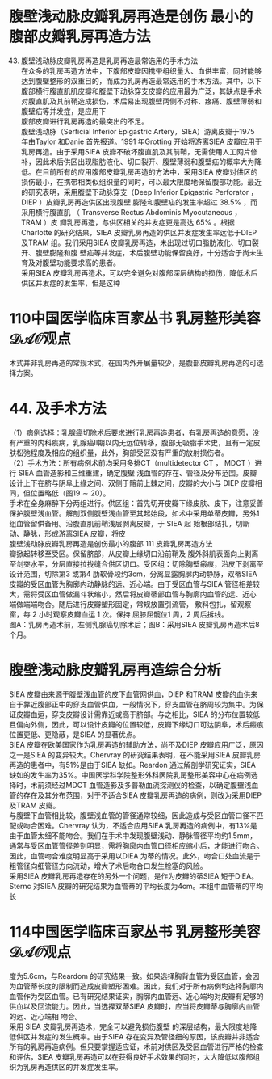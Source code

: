 # 腹壁浅动脉皮瓣乳房再造是创伤 最小的腹部皮瓣乳房再造方法  
43. 腹壁浅动脉皮瓣乳房再造是乳房再造最常选用的手术方法  
在众多的乳房再造方法中，下腹部皮瓣因携带组织量大、血供丰富，同时能够达到腹壁整形的双重目的，而成为乳房再造最常选用的手术方法。其中，以下腹部横行腹直肌肌皮瓣和腹壁下动脉穿支皮瓣的应用最为广泛，其缺点是手术对腹直肌及其前鞘造成损伤，术后易出现腹壁两侧不对称、疼痛、腹壁薄弱和腹壁疝等并发症，是应用下  
腹部皮瓣进行乳房再造的最突出的不足。  
腹壁浅动脉（Serﬁcial Inferior Epigastric Artery，SIEA）游离皮瓣于1975 年由Taylor 和Danie 首先报道。1991 年Grotting 开始将游离SIEA 皮瓣应用于乳房再造。由于采用SIEA 皮瓣不破坏腹直肌及其前鞘，无需使用人工网片修补，因此术后供区出现脂肪液化、切口裂开、腹壁薄弱和腹壁疝的概率大为降低。在目前所有的应用腹部皮瓣乳房再造的方法中，采用SIEA 皮瓣对供区的损伤最小，在携带相类似组织量的同时，可以最大限度地保留腹部功能。最近的研究表明，采用腹壁下动脉穿支（Deep Inferior Epigastric Perforator ， DIEP ）皮瓣乳房再造供区出现腹壁 膨隆和腹壁疝的发生率超过 $38.5\%$ ，而采用横行腹直肌 （ Transverse Rectus Abdominis Myocutaneous ， TRAM ）皮 瓣乳房再造，与供区相关的并发症更是高达 $65\%$ 。根据 Charlotte 的研究结果，SIEA 皮瓣乳房再造的供区并发症发生率远低于DIEP 及TRAM 组。我们采用SIEA 皮瓣乳房再造，未出现过切口脂肪液化、切口裂开、腹壁膨隆和腹 壁疝等并发症，术后腹壁功能保留良好，十分适合于尚未生育及对腹壁功能要求高的患者。  
采用SIEA 皮瓣乳房再造术，可以完全避免对腹部深层结构的损伤，降低术后供区并发症的发生率，但是这种  
# 110中国医学临床百家丛书 乳房整形美容  $\mathcal{D A O}$观点  
术式并非乳房再造的常规术式，在国内外开展量较少，是腹部皮瓣乳房再造的可选择方案。  
# 44.   及手术方法  
（1）病例选择：乳腺癌切除术后要求进行乳房再造患者，有乳房再造的意愿，没有严重的内科疾病，乳腺癌Ⅱ期以内无远位转移，腹部无吸脂手术史，且有一定皮肤松弛程度及相应的组织量，此外，胸部受区没有严重的放射损伤者。  
（2）手术方法：所有病例术前均采用多排CT（multidetector CT ， MDCT ）进行 SIEA  血管造影和三维重建，确定腹壁 浅血管的存在、管径及分布范围。皮瓣设计上下在脐与阴阜上缘之间、双侧于髂前上棘之间，皮瓣的大小与 DIEP 皮瓣相同，但位置略低（图$19\sim20$）。  
手术在全身麻醉下分两组进行。供区组：首先切开皮瓣下缘皮肤、皮下，注意妥善保护腹壁浅血管。解剖双侧腹壁浅血管至其起始段，如术中采用单蒂皮瓣，另外1 组血管留供备用。沿腹直肌前鞘浅层剥离皮瓣，于 SIEA  起 始根部结扎，切断动、静脉，形成游离SIEA 皮瓣，将皮  
腹壁浅动脉皮瓣乳房再造是创伤最小的腹部 111 皮瓣乳房再造方法  
瓣掀起转移至受区。保留脐部，从皮瓣上缘切口沿前鞘及 腹外斜肌表面向上剥离至剑突水平，分层直接拉拢缝合供区切口。受区组：切除胸壁瘢痕，沿皮下剥离至设计范围，切除第3 或第4 肋软骨段约3cm，分离显露胸廓内动静脉，双蒂SIEA 皮瓣的受区血管为胸廓内动静脉的远、近心端。由于受区血管与SIEA 管径相差较大，需将受区血管做漏斗状缩小，然后将皮瓣蒂部血管与胸廓内血管的远、近心 端做端端吻合。随后进行皮瓣塑形固定，常规放置引流管， 敷料包扎，留观察窗，每 2  小时观察皮瓣血运 1  次。保持 屈膝屈髋位1 周，2 周后拆线。  
图A：乳房再造术前，左侧乳腺癌切除术后；图B：采用SIEA 皮瓣乳房再造术后8 个月。  
#  腹壁浅动脉皮瓣乳房再造综合分析  
SIEA 皮瓣由来源于腹壁浅血管的皮下血管网供血，DIEP 和TRAM 皮瓣的血供来自于靠近腹部正中的穿支血管供血，一般情况下，穿支血管在脐周较为集中。为保证皮瓣血运，穿支皮瓣设计需靠近或高于脐部。与之相比，SIEA 的分布位置较低且偏向外侧，因此，可以设计皮瓣的位置较低，皮瓣下缘切口可达阴阜，术后瘢痕位置更低、更隐蔽，是SIEA 的显著优点。  
SIEA 皮瓣在欧美国家作为乳房再造的辅助方法，尚不及DIEP 皮瓣应用广泛，原因之一是SIEA 的变异较大。Chervray 的研究结果表明，在不能采用SIEA 皮瓣乳房再造的患者中，有$51\%$是由于SIEA 缺如。Reardon 通过解剖学研究证实，SIEA 缺如的发生率为$35\%$。中国医学科学院整形外科医院乳房整形美容中心在病例选择时，术前须经过MDCT 血管造影及多普勒血流探测仪的检查，以确定腹壁浅血管的存在及其分布范围，对于不适合SIEA 皮瓣乳房再造的病例，则改为采用DIEP 及TRAM 皮瓣。  
与腹壁下血管相比较，腹壁浅血管的管径通常较细，因此造成与受区血管口径不匹配或吻合困难。Chervray 认为，不适合应用SIEA 乳房再造的病例中，有$13\%$是由于血管太细不能吻合。我们在手术中发现腹壁浅动、静脉管径平均约$1.5\mathrm{mm}$，通常与受区血管管径差别明显，需将胸廓内血管口径相应缩小后，才能进行吻合。因此，血管吻合难度明显高于采用以DIEA 为蒂的情况。此外，吻合口处血流是于粗管径向细管径方向流动，增大了术后吻合口发生栓塞的风险。  
采用SIEA 皮瓣乳房再造存在的另外一个问题，是作为皮瓣的蒂SIEA 短于DIEA。Sternc 对SIEA 皮瓣的研究结果为血管蒂的平均长度为4cm。本组中血管蒂的平均长  
# 114中国医学临床百家丛书 乳房整形美容  $\mathcal{D A O}$观点  
度为5.6cm，与Reardom 的研究结果一致。如果选择胸背血管为受区血管，会因为血管蒂长度的限制而造成皮瓣塑形困难。因此，我们对于所有病例均选择胸廓内血管作为受区血管。已有研究结果证实，胸廓内血管远、近心端均对皮瓣有足够的供血以及回流能力。因此，当选择双蒂SIEA  皮瓣时，应当将皮瓣蒂与胸廓内血管的远、近心端相 吻合。  
采用 SIEA  皮瓣乳房再造术，完全可以避免损伤腹壁 的深层结构，最大限度地降低供区并发症的发生概率。由于SIEA 存在变异及管径细的原因，该皮瓣并非适合所有的乳房再造病例。但只要掌握适应证，术前对供区及受区血管进行严格的检查和评估，SIEA 皮瓣乳房再造可以在获得良好手术效果的同时，大大降低以腹部组织为乳房再造供区的并发症发生率。  